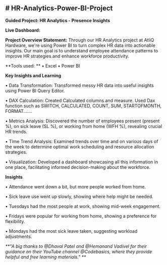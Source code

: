 **# HR-Analytics-Power-BI-Project**
-----------------------------------------------------------------------------------------------------------------------------------------------------------------------------------------
**Guided Project: HR Analytics - Presence Insights**

**Live Dashboard:**

**Project Overview Statement:**
Through our HR Analytics project at AtliQ Hardware, we're using Power BI to turn complex HR data into actionable insights. Our main goal is to understand employee attendance patterns to improve HR strategies and enhance workforce productivity.

**Tools used: **
•	Excel
•	Power BI

**Key Insights and Learning**

•	Data Transformation: Transformed messy HR data into useful insights using Power BI Query Editor. 

•	DAX Calculation: Created Calculated columns and measure. Used Dax function such as SWITCH, CALCULATED, COUNT, SUM, STARTOFMONTH, FORMAT……. 

•	Metrics Analysis: Discovered the number of employees present (present %), on sick leave (SL %), or working from home (WFH %), revealing crucial HR trends.

•	Time Trend Analysis: Examined trends over time and on various days of the week to determine optimal work scheduling and resource allocation strategies.

•	Visualization: Developed a dashboard showcasing all this information in one place, facilitating informed decision-making about the workforce.

**Insights**

•	Attendance went down a bit, but more people worked from home.

•	Sick leave use went up slowly, showing where help might be needed.

•	Tuesdays had the most people at work, showing mid-week engagement.

•	Fridays were popular for working from home, showing a preference for flexibility.

•	Mondays had the most sick leave taken, suggesting workload adjustments.

_**"A big thanks to @Dhaval Patel and @Hemanand Vadivel for their guidance on their YouTube channel @Codebasics, where they provide helpful and free learning materials."
**_
